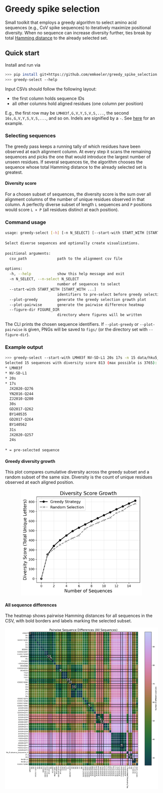 # Greedy spike selection

Small toolkit that employs a greedy algorithm to select amino acid sequences (e.g., CoV spike sequences) to iteratively maximize positional diversity. When no sequence can increase diversity further, ties break by total [Hamming distance](https://en.wikipedia.org/wiki/Hamming_distance) to the already selected set.

## Quick start

Install and run via

```bash
>>> pip install git+https://github.com/emkeeler/greedy_spike_selection.git
>>> greedy-select --help
```

Input CSVs should follow the following layout:
* the first column holds sequence IDs
* all other columns hold aligned residues (one column per position)

E.g., the first row may be `LMH03f,G,V,Y,S,V,S,...`, the second `16s,G,V,Y,S,V,S,...`, and so on. Indels are signified by a `-`. See [here](data/hku5_lin1_all.csv) for an example.

### Selecting sequences

The greedy pass keeps a running tally of which residues have been observed at each alignment column. At every step it scans the remaining sequences and picks the one that would introduce the largest number of unseen residues. If several sequences tie, the algorithm chooses the sequence whose total Hamming distance to the already selected set is greatest.

#### Diversity score

For a chosen subset of sequences, the diversity score is the sum over all alignment columns of the number of unique residues observed in that column. A perfectly diverse subset of length `L` sequences and `P` positions would score `L × P` (all residues distinct at each position).

### Command usage

```bash
usage: greedy-select [-h] [-n N_SELECT] [--start-with START_WITH [START_WITH ...]] [--plot-greedy] [--plot-pairwise] [--figure-dir FIGURE_DIR] csv_path

Select diverse sequences and optionally create visualizations.

positional arguments:
  csv_path              path to the alignment csv file

options:
  -h, --help            show this help message and exit
  -n N_SELECT, --n-select N_SELECT
                        number of sequences to select
  --start-with START_WITH [START_WITH ...]
                        identifiers to pre-select before greedy selection
  --plot-greedy         generate the greedy selection growth plot
  --plot-pairwise       generate the pairwise difference heatmap
  --figure-dir FIGURE_DIR
                        directory where figures will be written
```

The CLI prints the chosen sequence identifiers. If `--plot-greedy` or `--plot-pairwise` is given, PNGs will be saved to `figs/` (or the directory set with `--figure-dir`).

### Example output

```bash
>>> greedy-select --start-with LMH03f NV-SD-L1 20s 17s -n 15 data/hku5_lin1_all.csv
Selected 15 sequences with diversity score 813 (max possible is 3765):
* LMH03f
* NV-SD-L1
* 20s
* 17s
  JX2020-Q276
  YN2016-Q244
  ZJ2010-Q280
  30s
  GD2017-Q262
  BY140535
  GD2017-Q264
  BY140562
  31s
  JX2020-Q257
  24s

* = pre-selected sequence
```

#### Greedy diversity growth

This plot compares cumulative diversity across the greedy subset and a random subset of the same size. Diversity is the count of unique residues observed at each aligned position.
<p align="center">
<img src="figs/diversity_score_growth.png" width="400">
</p>

#### All sequence differences

The heatmap shows pairwise Hamming distances for all sequences in the CSV, with bold borders and labels marking the selected subset.

<p align="center">
<img src="figs/all_sequence_differences.png" width="700">
</p>
